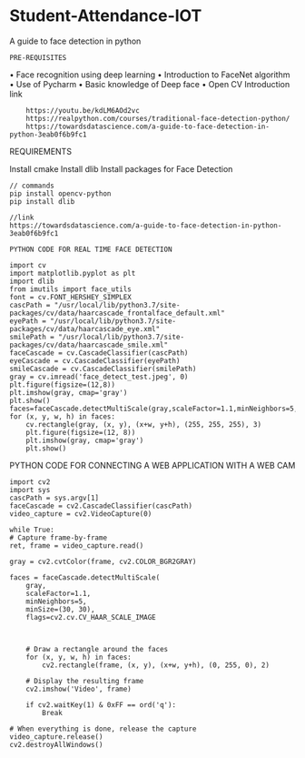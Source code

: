 # Student-Attendance-IOT
A guide to face detection in python

	PRE-REQUISITES

•	Face recognition using deep learning
•	Introduction to FaceNet algorithm
•	Use of Pycharm
•	Basic knowledge of Deep face
•	Open CV Introduction link

        https://youtu.be/kdLM6AOd2vc                                             
        https://realpython.com/courses/traditional-face-detection-python/
        https://towardsdatascience.com/a-guide-to-face-detection-in-python-3eab0f6b9fc1
   
   REQUIREMENTS 
   
   Install cmake
   Install dlib
   Install packages for Face Detection
    
	// commands
	pip install opencv-python
	pip install dlib
    
	//link
	https://towardsdatascience.com/a-guide-to-face-detection-in-python-3eab0f6b9fc1
    
    PYTHON CODE FOR REAL TIME FACE DETECTION
    
    import cv
	import matplotlib.pyplot as plt
	import dlib
	from imutils import face_utils
	font = cv.FONT_HERSHEY_SIMPLEX
	cascPath = "/usr/local/lib/python3.7/site-packages/cv/data/haarcascade_frontalface_default.xml"
	eyePath = "/usr/local/lib/python3.7/site-packages/cv/data/haarcascade_eye.xml"
	smilePath = "/usr/local/lib/python3.7/site-packages/cv/data/haarcascade_smile.xml"
	faceCascade = cv.CascadeClassifier(cascPath)
	eyeCascade = cv.CascadeClassifier(eyePath)
	smileCascade = cv.CascadeClassifier(smilePath)
	gray = cv.imread('face_detect_test.jpeg', 0)
	plt.figure(figsize=(12,8))
	plt.imshow(gray, cmap='gray')
	plt.show()
    faces=faceCascade.detectMultiScale(gray,scaleFactor=1.1,minNeighbors=5,flags=cv.CASCADE_SCALE_IMAGE)
	for (x, y, w, h) in faces:
	    cv.rectangle(gray, (x, y), (x+w, y+h), (255, 255, 255), 3)
	    plt.figure(figsize=(12, 8))
	    plt.imshow(gray, cmap='gray')
	    plt.show()
        
        

PYTHON CODE FOR CONNECTING A WEB APPLICATION WITH A WEB CAM

    import cv2
	import sys
	cascPath = sys.argv[1]
	faceCascade = cv2.CascadeClassifier(cascPath)
	video_capture = cv2.VideoCapture(0)
	
	while True:
    # Capture frame-by-frame
    ret, frame = video_capture.read()

    gray = cv2.cvtColor(frame, cv2.COLOR_BGR2GRAY)

    faces = faceCascade.detectMultiScale(
        gray,
        scaleFactor=1.1,
        minNeighbors=5,
        minSize=(30, 30),
        flags=cv2.cv.CV_HAAR_SCALE_IMAGE

	 
	
	    # Draw a rectangle around the faces
	    for (x, y, w, h) in faces:
	        cv2.rectangle(frame, (x, y), (x+w, y+h), (0, 255, 0), 2)
	
	    # Display the resulting frame
	    cv2.imshow('Video', frame)
	
	    if cv2.waitKey(1) & 0xFF == ord('q'):
	        Break
	
	# When everything is done, release the capture
	video_capture.release()
	cv2.destroyAllWindows()

      



      
